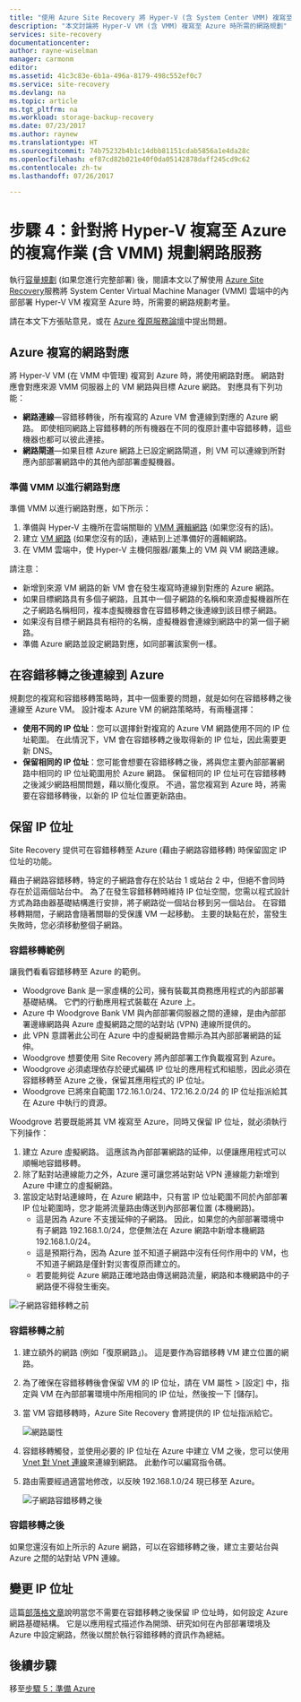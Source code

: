 ```yaml
---
title: "使用 Azure Site Recovery 將 Hyper-V (含 System Center VMM) 複寫至 Azure 時規劃網路服務 | Microsoft Docs"
description: "本文討論將 Hyper-V VM (含 VMM) 複寫至 Azure 時所需的網路規劃"
services: site-recovery
documentationcenter: 
author: rayne-wiselman
manager: carmonm
editor: 
ms.assetid: 41c3c83e-6b1a-496a-8179-498c552ef0c7
ms.service: site-recovery
ms.devlang: na
ms.topic: article
ms.tgt_pltfrm: na
ms.workload: storage-backup-recovery
ms.date: 07/23/2017
ms.author: raynew
ms.translationtype: HT
ms.sourcegitcommit: 74b75232b4b1c14dbb81151cdab5856a1e4da28c
ms.openlocfilehash: ef87cd82b021e40f0da05142878daff245cd9c62
ms.contentlocale: zh-tw
ms.lasthandoff: 07/26/2017

---
```


# <a name="step-4-plan-networking-for-hyper-v-with-vmm-to-azure-replication"></a>步驟 4：針對將 Hyper-V 複寫至 Azure 的複寫作業 (含 VMM) 規劃網路服務

執行[容量規劃](vmm-to-azure-walkthrough-capacity.md) (如果您進行完整部署) 後，閱讀本文以了解使用 [Azure Site Recovery](site-recovery-overview.md)服務將 System Center Virtual Machine Manager (VMM) 雲端中的內部部署 Hyper-V VM 複寫至 Azure 時，所需要的網路規劃考量。

請在本文下方張貼意見，或在 [Azure 復原服務論壇](https://social.msdn.microsoft.com/forums/azure/home?forum=hypervrecovmgr)中提出問題。


## <a name="network-mapping-for-replication-to-azure"></a>Azure 複寫的網路對應

將 Hyper-V VM (在 VMM 中管理) 複寫到 Azure 時，將使用網路對應。 網路對應會對應來源 VMM 伺服器上的 VM 網路與目標 Azure 網路。 對應具有下列功能：

- **網路連線**—容錯移轉後，所有複寫的 Azure VM 會連線到對應的 Azure 網路。 即使相同網路上容錯移轉的所有機器在不同的復原計畫中容錯移轉，這些機器也都可以彼此連接。
- **網路閘道**—如果目標 Azure 網路上已設定網路閘道，則 VM 可以連線到所對應內部部署網路中的其他內部部署虛擬機器。

### <a name="prepare-vmm-for-network-mapping"></a>準備 VMM 以進行網路對應

準備 VMM 以進行網路對應，如下所示：

1. 準備與 Hyper-V 主機所在雲端關聯的 [VMM 邏輯網路](https://docs.microsoft.com/system-center/vmm/network-logical) (如果您沒有的話)。
2. 建立 [VM 網路](https://docs.microsoft.com/system-center/vmm/network-virtual) (如果您沒有的話)，連結到上述準備好的邏輯網路。
3. 在 VMM 雲端中，使 Hyper-V 主機伺服器/叢集上的 VM 與 VM 網路連線。

 
請注意： 
- 新增到來源 VM 網路的新 VM 會在發生複寫時連線到對應的 Azure 網路。
- 如果目標網路具有多個子網路，且其中一個子網路的名稱和來源虛擬機器所在之子網路名稱相同，複本虛擬機器會在容錯移轉之後連線到該目標子網路。
- 如果沒有目標子網路具有相符的名稱，虛擬機器會連線到網路中的第一個子網路。
- 準備 Azure 網路並設定網路對應，如同部署該案例一樣。

## <a name="connecting-to-azure-vms-after-failover"></a>在容錯移轉之後連線到 Azure

規劃您的複寫和容錯移轉策略時，其中一個重要的問題，就是如何在容錯移轉之後連線至 Azure VM。 設計複本 Azure VM 的網路策略時，有兩種選擇：

- **使用不同的 IP 位址**：您可以選擇針對複寫的 Azure VM 網路使用不同的 IP 位址範圍。 在此情況下，VM 會在容錯移轉之後取得新的 IP 位址，因此需要更新 DNS。
- **保留相同的 IP 位址**：您可能會想要在容錯移轉之後，將與您主要內部部署網路中相同的 IP 位址範圍用於 Azure 網路。  保留相同的 IP 位址可在容錯移轉之後減少網路相關問題，藉以簡化復原。 不過，當您複寫到 Azure 時，將需要在容錯移轉後，以新的 IP 位址位置更新路由。


## <a name="retain-ip-addresses"></a>保留 IP 位址

Site Recovery 提供可在容錯移轉至 Azure (藉由子網路容錯移轉) 時保留固定 IP 位址的功能。

藉由子網路容錯移轉，特定的子網路會存在於站台 1 或站台 2 中，但絕不會同時存在於這兩個站台中。 為了在發生容錯移轉時維持 IP 位址空間，您需以程式設計方式為路由器基礎結構進行安排，將子網路從一個站台移到另一個站台。 在容錯移轉期間，子網路會隨著關聯的受保護 VM 一起移動。 主要的缺點在於，當發生失敗時，您必須移動整個子網路。



### <a name="failover-example"></a>容錯移轉範例

讓我們看看容錯移轉至 Azure 的範例。

- Woodgrove Bank 是一家虛構的公司，擁有裝載其商務應用程式的內部部署基礎結構。 它們的行動應用程式裝載在 Azure 上。
- Azure 中 Woodgrove Bank VM 與內部部署伺服器之間的連線，是由內部部署邊緣網路與 Azure 虛擬網路之間的站對站 (VPN) 連線所提供的。
- 此 VPN 意謂著此公司在 Azure 中的虛擬網路會顯示為其內部部署網路的延伸。
- Woodgrove 想要使用 Site Recovery 將內部部署工作負載複寫到 Azure。
 - Woodgrove 必須處理依存於硬式編碼 IP 位址的應用程式和組態，因此必須在容錯移轉至 Azure 之後，保留其應用程式的 IP 位址。
 - Woodgrove 已將來自範圍 172.16.1.0/24、172.16.2.0/24 的 IP 位址指派給其在 Azure 中執行的資源。


Woodgrove 若要既能將其 VM 複寫至 Azure，同時又保留 IP 位址，就必須執行下列操作：

1. 建立 Azure 虛擬網路。 這應該為內部部署網路的延伸，以便讓應用程式可以順暢地容錯移轉。
2. 除了點對站連線能力之外，Azure 還可讓您將站對站 VPN 連線能力新增到 Azure 中建立的虛擬網路。
3. 當設定站對站連線時，在 Azure 網路中，只有當 IP 位址範圍不同於內部部署 IP 位址範圍時，您才能將流量路由傳送到內部部署位置 (本機網路)。
    - 這是因為 Azure 不支援延伸的子網路。 因此，如果您的內部部署環境中有子網路 192.168.1.0/24，您便無法在 Azure 網路中新增本機網路 192.168.1.0/24。
    - 這是預期行為，因為 Azure 並不知道子網路中沒有任何作用中的 VM，也不知道子網路是僅針對災害復原而建立的。
    - 若要能夠從 Azure 網路正確地路由傳送網路流量，網路和本機網路中的子網路便不得發生衝突。

![子網路容錯移轉之前](./media/vmm-to-azure-walkthrough-network/network-design7.png)

### <a name="before-failover"></a>容錯移轉之前

1. 建立額外的網路 (例如「復原網路」)。 這是要作為容錯移轉 VM 建立位置的網路。
2. 為了確保在容錯移轉後會保留 VM 的 IP 位址，請在 VM 屬性 > [設定] 中，指定與 VM 在內部部署環境中所用相同的 IP 位址，然後按一下 [儲存]。
3. 當 VM 容錯移轉時，Azure Site Recovery 會將提供的 IP 位址指派給它。

    ![網路屬性](./media/vmm-to-azure-walkthrough-network/network-design8.png)

4. 容錯移轉觸發，並使用必要的 IP 位址在 Azure 中建立 VM 之後，您可以使用 [Vnet 對 Vnet 連線](../vpn-gateway/virtual-networks-configure-vnet-to-vnet-connection.md)來連線到網路。 此動作可以編寫指令碼。
5. 路由需要經過適當地修改，以反映 192.168.1.0/24 現已移至 Azure。

    ![子網路容錯移轉之後](./media/vmm-to-azure-walkthrough-network/network-design9.png)

### <a name="after-failover"></a>容錯移轉之後

如果您還沒有如上所示的 Azure 網路，可以在容錯移轉之後，建立主要站台與 Azure 之間的站對站 VPN 連線。

## <a name="change-ip-addresses"></a>變更 IP 位址

這篇[部落格文章](http://azure.microsoft.com/blog/2014/09/04/networking-infrastructure-setup-for-microsoft-azure-as-a-disaster-recovery-site/)說明當您不需要在容錯移轉之後保留 IP 位址時，如何設定 Azure 網路基礎結構。 它是以應用程式描述作為開頭、研究如何在內部部署環境及 Azure 中設定網路，然後以關於執行容錯移轉的資訊作為總結。  

## <a name="next-steps"></a>後續步驟

移至[步驟 5：準備 Azure](vmm-to-azure-walkthrough-prepare-azure.md)

